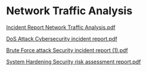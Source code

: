 # Network Traffic Analysis

[Incident Report Network Traffic Analysis.pdf](https://github.com/user-attachments/files/16874803/Incident.Report.Network.Traffic.Analysis.pdf)

[DoS Attack Cybersecurity incident report.pdf](https://github.com/user-attachments/files/16874807/DoS.Attack.Cybersecurity.incident.report.pdf)

[Brute Force attack Security incident report  (1).pdf](https://github.com/user-attachments/files/16874809/Brute.Force.attack.Security.incident.report.1.pdf)

[System Hardening Security risk assessment report.pdf](https://github.com/user-attachments/files/16874811/System.Hardening.Security.risk.assessment.report.pdf)
